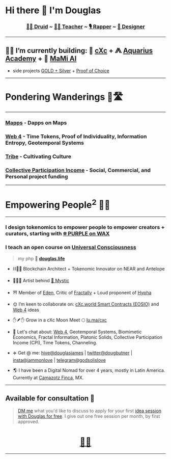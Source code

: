 # Hi there 👋 I'm Douglas

<h3 align="center"><b>
 <a href="https://www.youtube.com/watch?v=kk2RGJZXyvk&list=PLRRVgL5-YYRXx2wwGewdBxUl5Mr5--4u1">🧙‍♂️ Druid</a> ~ 
 <a href="https://www.skillshare.com/r/user/douglasbutner?gr_tch_ref=on&gr_trp=on">👨‍🏫 Teacher</a> ~ 
 <a href="https://soundcloud.com/sirdouglasfresh/popular-tracks">🎙 Rapper</a> ~ 
 <a href="https://www.redbubble.com/people/SirDouglasFresh/shop">🎨 Designer</a></b>
</h3>

___

## 👷‍♂️ I’m currently building: 🔺 [cXc](https://linktr.ee/cxc.world) + ⨇ [Aquarius Academy](https://aquarius.academy/) + 🦾 [MaMi AI](https://machineminds.gumroad.com/subscribe) 

+  side projects [GOLD + Silver](https://dappradar.com/wax/defi/gold) + [Proof of Choice](https://democracy.academy)


___


# Pondering Wanderings 🤔🛣

___

### [Mapps](https://docs.google.com/document/d/1YppJ2EYumRI2j0UHYdZh7NJMObMI_NfHgaFRLbjgBtw/preview) - Dapps on Maps 

### [Web 4](https://github.com/dougbutner/web-4) - Time Tokens, Proof of Individuality, Information Entropy, Geotemporal Systems  

### [Tribe](https://github.com/dougbutner/tribe.cxc.world) - Cultivating Culture  

### [Collective Participation Income](https://github.com/dougbutner/effective-collective) - Social, Commercial, and Personal project funding

--- 

# Empowering People<sup>2</sup> 💫🙏

___

### I design tokenomics to empower people to empower creators + curators, starting with [🔯 PURPLE on WAX](https://github.com/currentxchange/purple-explainer)

### I teach an open course on [Universal Consciousness](https://aquarius.academy/learn/universal-consciousness-densities-dimensions-matrices-grids/)

> my php 🏡 **[douglas.life](https://douglas.life/)** 

- ⛓👷‍♂️ Blockchain Architect + Tokenomic Innovator on NEAR and Antelope
- 🧙‍♂️🎇 Artist behind [🔮 Mystic](https://linktr.ee/mystic_pixels_)
- ⛩️ Member of [Eden](https://edeneos.org/), Critic of [Fractally](https://fractally.com/) + Loud proponent of [Hypha](https://hypha.earth/) 
- 🌞 I’m keen to collaborate on: [cXc.world Smart Contracts (EOSIO)](https://github.com/dougbutner/beta-pseudo) and [Web 4](https://github.com/dougbutner/web-4) ideas
- ✋🪶✋ Grow in a cXc Moon Meet 🌕 [lu.ma/cxc](https://lu.ma/cxc)
- 💬 Let's chat about: [Web 4](https://github.com/dougbutner/web-4), Geotemporal Systems, Biomimetic Economics, Fractal Information, Platonic Solids, Collective Participation Income (CPI), Time Tokens, Channeling.
- ✈️ Get @ me: [hive@douglasjames](https://peakd.com/@douglasjames) | [twitter@dougbutner](https://twitter.com/dougbutner) | [insta@iammonlove](https://instagram.com/iammonlove) | [telegram@godsolislove](https://tg.me/godsolislove)

- 🌎 I have been a Digital Nomad for over 4 years, mostly in Latin America. Currently at [Camazotz Finca](https://camazotzfinca.com/), MX.


___   

## Available for consultation 🤝
> [DM me](https://twitter.com/dougbutner) what you'd like to discuss to apply for your first [idea session with Douglas for free](https://doodle.com/bp/douglasfromaquariusacademycxc/ask-me-anything). I give out one free session per month, by first approved.
 
<h1 align="center">
<a href="https://linktr.ee/iammonlove">🔗🌳</a>
</h1>


___  
